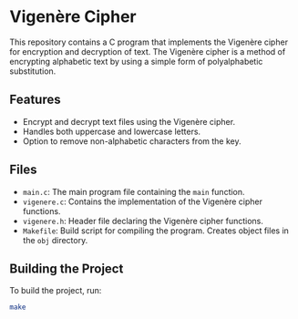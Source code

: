 # Vigenère Cipher

This repository contains a C program that implements the Vigenère cipher for encryption and decryption of text. The Vigenère cipher is a method of encrypting alphabetic text by using a simple form of polyalphabetic substitution.

## Features

- Encrypt and decrypt text files using the Vigenère cipher.
- Handles both uppercase and lowercase letters.
- Option to remove non-alphabetic characters from the key.

## Files

- `main.c`: The main program file containing the `main` function.
- `vigenere.c`: Contains the implementation of the Vigenère cipher functions.
- `vigenere.h`: Header file declaring the Vigenère cipher functions.
- `Makefile`: Build script for compiling the program. Creates object files in the `obj` directory.

## Building the Project

To build the project, run:

```sh
make
